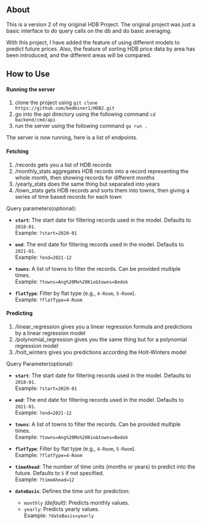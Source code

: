 ## About
This is a version 2 of my original HDB Project. The original project was just a basic interface to do query calls on the db and do basic averaging.

With this project, I have added the feature of using different models to predict future prices. Also, the feature of sorting HDB price data by area has been introduced, and the different areas will be compared.

## How to Use
#### Running the server
1. clone the project using `git clone https://github.com/bedminer1/HDB2.git`
2. go into the api directory using the following command `cd backend/cmd/api`
3. run the server using the following command `go run .`

The server is now running, here is a list of endpoints.

#### Fetching 
1. /records gets you a list of HDB records 
2. /monthly_stats aggregates HDB records into a record representing the whole month, then showing records for different months
3. /yearly_stats does the same thing but separated into years
4. /town_stats gets HDB records and sorts them into towns, then giving a series of time based records for each town

Query parameters(optional):
- **`start`**: The start date for filtering records used in the model. Defaults to `2018-01`.  
  Example: `?start=2020-01`

- **`end`**: The end date for filtering records used in the model. Defaults to `2021-01`.  
  Example: `?end=2021-12`

- **`towns`**: A list of towns to filter the records. Can be provided multiple times.  
  Example: `?towns=Ang%20Mo%20Kio&towns=Bedok`

- **`flatType`**: Filter by flat type (e.g., `4-Room`, `5-Room`).  
  Example: `?flatType=4-Room`

#### Predicting
1. /linear_regression gives you a linear regression formula and predictions by a linear regression model
2. /polynomial_regression gives you the same thing but for a polynomial regression model
3. /holt_winters gives you predictions according the Holt-Winters model

Query Parameter(optional):

- **`start`**: The start date for filtering records used in the model. Defaults to `2018-01`.  
  Example: `?start=2020-01`

- **`end`**: The end date for filtering records used in the model. Defaults to `2021-01`.  
  Example: `?end=2021-12`

- **`towns`**: A list of towns to filter the records. Can be provided multiple times.  
  Example: `?towns=Ang%20Mo%20Kio&towns=Bedok`

- **`flatType`**: Filter by flat type (e.g., `4-Room`, `5-Room`).  
  Example: `?flatType=4-Room`

- **`timeAhead`**: The number of time units (months or years) to predict into the future. Defaults to `5` if not specified.  
  Example: `?timeAhead=12`

- **`dateBasis`**: Defines the time unit for prediction:  
  - `monthly` *(default)*: Predicts monthly values.  
  - `yearly`: Predicts yearly values.  
  Example: `?dateBasis=yearly`